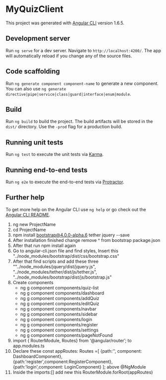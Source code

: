 # MyQuizClient

This project was generated with [Angular CLI](https://github.com/angular/angular-cli) version 1.6.5.

## Development server

Run `ng serve` for a dev server. Navigate to `http://localhost:4200/`. The app will automatically reload if you change any of the source files.

## Code scaffolding

Run `ng generate component component-name` to generate a new component. You can also use `ng generate directive|pipe|service|class|guard|interface|enum|module`.

## Build

Run `ng build` to build the project. The build artifacts will be stored in the `dist/` directory. Use the `-prod` flag for a production build.

## Running unit tests

Run `ng test` to execute the unit tests via [Karma](https://karma-runner.github.io).

## Running end-to-end tests

Run `ng e2e` to execute the end-to-end tests via [Protractor](http://www.protractortest.org/).

## Further help

To get more help on the Angular CLI use `ng help` or go check out the [Angular CLI README](https://github.com/angular/angular-cli/blob/master/README.md).


1. ng new ProjectName
2. cd ProjectName
3. npm install bootstrap@4.0.0-alpha.6 tether jquery --save
4. After installation finished change remove ^ from bootstrap package.json
5. After that run npm install again 
6. Go to angular-cli.json file and find styles, Insert this "../node_modules/bootstrap/dist/css/bootstrap.css"
7. After that find scripts and add these three ""../node_modules/jquery/dist/jquery.js",
        "../node_modules/tether/dist/js/tether.js",
        "../node_modules/bootstrap/dist/js/bootstrap.js"
8. Create components 
    - ng g component components/quiz-list
    - ng g component components/dashboard
    - ng g component components/addQuiz
    - ng g component components/editQuiz
    - ng g component components/navbar
    - ng g component components/sidebar
    - ng g component components/login
    - ng g component components/register
    - ng g component components/settings
    - ng g component components/pageNotFound
9. import { RouterModule, Routes} from ‘@angular/router’; to app.modules.ts
10. Declare these const appRoutes: Routes =[
  {path:'', component: DashboardComponent},
  {path:'register',component:RegisterComponent},
  {path:'login',component: LoginComponent} ]; above @NgModule
11. Inside the imports:[] add new this RouterModule.forRoot(appRoutes)
